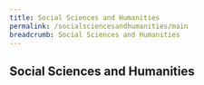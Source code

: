 ```yaml
---
title: Social Sciences and Humanities
permalink: /socialsciencesandhumanities/main
breadcrumb: Social Sciences and Humanities
---
```


## **Social Sciences and Humanities**